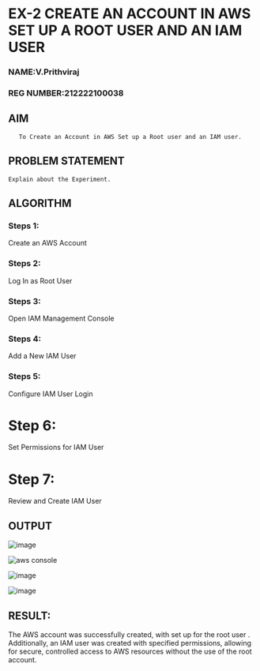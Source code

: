  # EX-2 CREATE AN  ACCOUNT IN AWS SET UP A ROOT USER AND AN IAM USER 
 
 ### NAME:V.Prithviraj
 ### REG NUMBER:212222100038

  ## AIM
       To Create an Account in AWS Set up a Root user and an IAM user.
## PROBLEM STATEMENT
    Explain about the Experiment.

## ALGORITHM
 ### Steps 1:
 Create an AWS Account
 ### Steps 2:
 Log In as Root User
 ### Steps 3:
 Open IAM Management Console
 ### Steps 4:
 Add a New IAM User
 ### Steps 5:
 Configure IAM User Login
 # Step 6:
Set Permissions for IAM User
# Step 7:
Review and Create IAM User
## OUTPUT
![image](https://github.com/user-attachments/assets/8c7dda71-8656-4544-b2dd-e20d6bae6e84)

![aws console](https://github.com/user-attachments/assets/bd8ff9ff-5f4e-492d-905c-a783027ff541)

![image](https://github.com/user-attachments/assets/52c88ed7-e8fc-4736-b72d-4ef6f54c8290)

![image](https://github.com/user-attachments/assets/fb76df48-3eef-4d78-99b6-96f1f2197cf7)



## RESULT:
The AWS account was successfully created, with set up for the root user . Additionally, an IAM user was created with specified permissions, allowing for secure, controlled access to AWS resources without the use of the root account.
 

  


